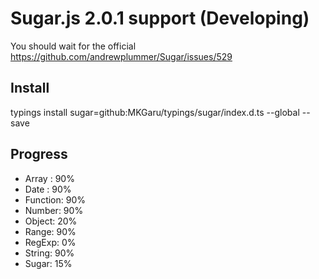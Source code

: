 Sugar.js 2.0.1 support (Developing)
====================================

You should wait for the official  
https://github.com/andrewplummer/Sugar/issues/529

Install
-------------
typings install sugar=github:MKGaru/typings/sugar/index.d.ts --global --save  

Progress
-------------

* Array : 90%
* Date : 90%
* Function: 90%
* Number: 90%
* Object: 20%
* Range: 90%
* RegExp: 0%
* String: 90%
* Sugar: 15%